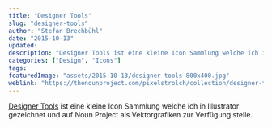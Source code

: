 ```yaml
---
title: "Designer Tools"
slug: "designer-tools"
author: "Stefan Brechbühl"
date: "2015-10-13"
updated:
description: "Designer Tools ist eine kleine Icon Sammlung welche ich in Illustrator gezeichnet und auf Noun Project als Vektorgrafiken zur Verfügung stelle."
categories: ["Design", "Icons"]
tags:
featuredImage: "assets/2015-10-13/designer-tools-800x400.jpg"
weblink: "https://thenounproject.com/pixelstrolch/collection/designer-tools/"
---
```

[Designer Tools](https://thenounproject.com/pixelstrolch/collection/designer-tools/) ist eine kleine Icon Sammlung welche ich in Illustrator gezeichnet und auf Noun Project als Vektorgrafiken zur Verfügung stelle.
